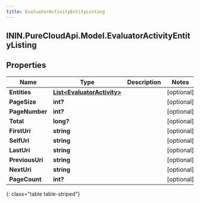 ```yaml
---
title: EvaluatorActivityEntityListing
---
```

## ININ.PureCloudApi.Model.EvaluatorActivityEntityListing

## Properties

|Name | Type | Description | Notes|
|------------ | ------------- | ------------- | -------------|
| **Entities** | [**List&lt;EvaluatorActivity&gt;**](EvaluatorActivity.html) |  | [optional] |
| **PageSize** | **int?** |  | [optional] |
| **PageNumber** | **int?** |  | [optional] |
| **Total** | **long?** |  | [optional] |
| **FirstUri** | **string** |  | [optional] |
| **SelfUri** | **string** |  | [optional] |
| **LastUri** | **string** |  | [optional] |
| **PreviousUri** | **string** |  | [optional] |
| **NextUri** | **string** |  | [optional] |
| **PageCount** | **int?** |  | [optional] |
{: class="table table-striped"}


